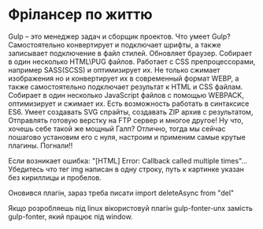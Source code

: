 # Фрілансер по життю
Gulp – это менеджер задач и сборщик проектов. Что умеет Gulp? Самостоятельно конвертирует и подключает шрифты, а также записывает подключение в файл стилей. Обновляет браузер. Собирает в один несколько HTML\PUG файлов. Работает с CSS препроцессорами, например SASS(SCSS) и оптимизирует их. Не только сжимает изображения но и конвертирует их в современный формат WEBP, а также самостоятельно подключает результат к HTML и CSS файлам. Собирает в один несколько JavaScript файлов с помощью WEBPACK,  оптимизирует и сжимает их. Есть возможность работать в синтаксисе  ES6. Умеет создавать SVG спрайты, создавать ZIP архив с результатом, Отправлять готовую верстку на FTP сервер и многое другое! Ну что, хочешь себе такой же мощный Галп? Отлично, тогда мы сейчас пошагово установим его с нуля, настроим и применим самые крутые плагины. Погнали!! 

Если возникает ошибка: "[HTML] Error: Callback called multiple times"...
Убедитесь что тег img написан в одну строку, путь к картинке указан без кириллицы и пробелов.

Оновився плагін, зараз треба писати
import deleteAsync from "del"

Якщо розробляешь під linux вікористовуй плагін gulp-fonter-unx замість gulp-fonter, який працює під window.